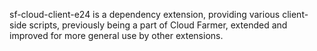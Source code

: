 sf-cloud-client-e24 is a dependency extension, providing various
client-side scripts, previously being a part of Cloud Farmer,
extended and improved for more general use by other extensions.
